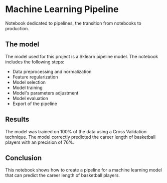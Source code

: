 # Machine Learning Pipeline
Notebook dedicated to pipelines, the transition from notebooks to production.

## The model

The model used for this project is a Sklearn pipeline model. The notebook includes the following steps:

- Data preprocessing and normalization
- Feature regularization
- Model selection
- Model training
- Model's parameters adjustment
- Model evaluation
- Export of the pipeline

## Results

The model was trained on 100% of the data using a Cross Validation technique. The model correctly predicted the career length of basketball players with an precision of 76%.

## Conclusion

This notebook shows how to create a pipeline for a machine learning model that can predict the career length of basketball players. 

